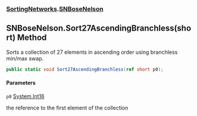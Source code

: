 ### [SortingNetworks](SortingNetworks.md 'SortingNetworks').[SNBoseNelson](SortingNetworks.SNBoseNelson.md 'SortingNetworks.SNBoseNelson')

## SNBoseNelson.Sort27AscendingBranchless(short) Method

Sorts a collection of 27 elements in ascending order using branchless min/max swap.

```csharp
public static void Sort27AscendingBranchless(ref short p0);
```
#### Parameters

<a name='SortingNetworks.SNBoseNelson.Sort27AscendingBranchless(short).p0'></a>

`p0` [System.Int16](https://docs.microsoft.com/en-us/dotnet/api/System.Int16 'System.Int16')

the reference to the first element of the collection